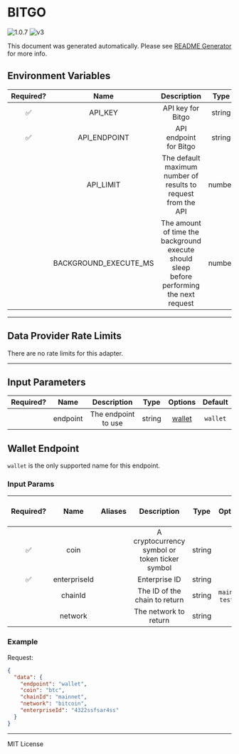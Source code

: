 # BITGO

![1.0.7](https://img.shields.io/github/package-json/v/smartcontractkit/external-adapters-js?filename=packages/sources/bitgo/package.json) ![v3](https://img.shields.io/badge/framework%20version-v3-blueviolet)

This document was generated automatically. Please see [README Generator](../../scripts#readme-generator) for more info.

## Environment Variables

| Required? |         Name          |                                        Description                                        |  Type  | Options | Default |
| :-------: | :-------------------: | :---------------------------------------------------------------------------------------: | :----: | :-----: | :-----: |
|    ✅     |        API_KEY        |                                     API key for Bitgo                                     | string |         |         |
|    ✅     |     API_ENDPOINT      |                                  API endpoint for Bitgo                                   | string |         |         |
|           |       API_LIMIT       |               The default maximum number of results to request from the API               | number |         |  `100`  |
|           | BACKGROUND_EXECUTE_MS | The amount of time the background execute should sleep before performing the next request | number |         | `10000` |

---

## Data Provider Rate Limits

There are no rate limits for this adapter.

---

## Input Parameters

| Required? |   Name   |     Description     |  Type  |          Options           | Default  |
| :-------: | :------: | :-----------------: | :----: | :------------------------: | :------: |
|           | endpoint | The endpoint to use | string | [wallet](#wallet-endpoint) | `wallet` |

## Wallet Endpoint

`wallet` is the only supported name for this endpoint.

### Input Params

| Required? |     Name     | Aliases |                  Description                   |  Type  |       Options        |  Default  | Depends On | Not Valid With |
| :-------: | :----------: | :-----: | :--------------------------------------------: | :----: | :------------------: | :-------: | :--------: | :------------: |
|    ✅     |     coin     |         | A cryptocurrency symbol or token ticker symbol | string |                      |           |            |                |
|    ✅     | enterpriseId |         |                 Enterprise ID                  | string |                      |           |            |                |
|           |   chainId    |         |         The ID of the chain to return          | string | `mainnet`, `testnet` | `mainnet` |            |                |
|           |   network    |         |             The network to return              | string |                      | `bitcoin` |            |                |

### Example

Request:

```json
{
  "data": {
    "endpoint": "wallet",
    "coin": "btc",
    "chainId": "mainnet",
    "network": "bitcoin",
    "enterpriseId": "4322ssfsar4ss"
  }
}
```

---

MIT License
